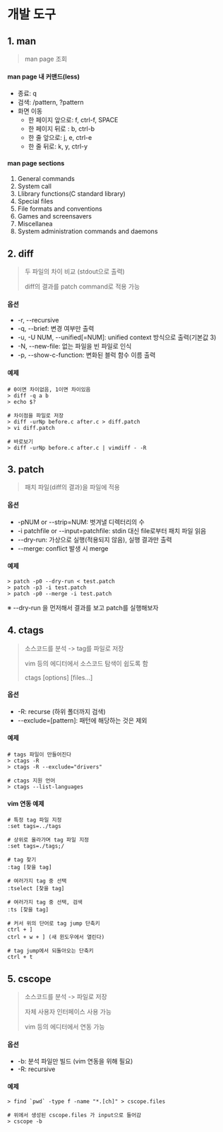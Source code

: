 ﻿# 개발 도구

## 1. man

> man page 조회

#### man page 내 커맨드(less)

- 종료: q
- 검색: /pattern, ?pattern
- 화면 이동
  - 한 페이지 앞으로: f, ctrl-f, SPACE
  - 한 페이지 뒤로 : b, ctrl-b
  - 한 줄 앞으로: j, e, ctrl-e
  - 한 줄 뒤로: k, y, ctrl-y



#### man page sections

1. General commands
2. System call
3. Llibrary functions(C standard library)
4. Special files
5. File formats and conventions
6. Games and screensavers
7. Miscellanea
8. System administration commands and daemons



## 2. diff

> 두 파일의 차이 비교 (stdout으로 출력)
>
> diff의 결과를 patch command로 적용 가능

#### 옵션

- -r, --recursive
- -q, --brief: 변경 여부만 출력
- -u, -U NUM, --unified[=NUM]: unified context 방식으로 출력(기본값 3)
- -N, --new-file: 없는 파일을 빈 파일로 인식
- -p, --show-c-function: 변화된 블럭 함수 이름 출력



#### 예제

```
# 0이면 차이없음, 1이면 차이있음
> diff -q a b
> echo $?

# 차이점을 파일로 저장
> diff -urNp before.c after.c > diff.patch
> vi diff.patch

# 바로보기
> diff -urNp before.c after.c | vimdiff - -R
```



## 3. patch

> 패치 파일(diff의 결과)을 파일에 적용
>

#### 옵션

- -pNUM or --strip=NUM: 벗겨낼 디렉터리의 수
- -i patchfile or --input=patchfile: stdin 대신 file로부터 패치 파일 읽음
- --dry-run: 가상으로 실행(적용되지 않음), 실행 결과만 출력
- --merge: conflict 발생 시 merge



#### 예제

```
> patch -p0 --dry-run < test.patch
> patch -p3 -i test.patch
> patch -p0 --merge -i test.patch
```

※ --dry-run 을 먼저해서 결과를 보고 patch를 실행해보자



## 4. ctags

> 소스코드를 분석 -> tag를 파일로 저장
>
> vim 등의 에디터에서 소스코드 탐색이 쉽도록 함
>
> ctags [options] [files...]

#### 옵션

- -R: recurse (하위 폴더까지 검색)
- --exclude=[pattern]: 패턴에 해당하는 것은 제외

 

#### 예제

```
# tags 파일이 만들어진다
> ctags -R
> ctags -R --exclude="drivers"

# ctags 지원 언어
> ctags --list-languages
```



#### vim 연동 예제

```
# 특정 tag 파일 지정
:set tags=../tags

# 상위로 올라가며 tag 파일 지정
:set tags=./tags;/

# tag 찾기
:tag [찾을 tag]

# 여러가지 tag 중 선택
:tselect [찾을 tag]

# 여러가지 tag 중 선택, 검색
:ts [찾을 tag]

# 커서 위의 단어로 tag jump 단축키
ctrl + ]
ctrl + w + ] (새 윈도우에서 열린다)

# tag jump에서 되돌아오는 단축키
ctrl + t
```







## 5. cscope

> 소스코드를 분석 -> 파일로 저장
>
> 자체 사용자 인터페이스 사용 가능
>
> vim 등의 에디터에서 연동 가능
>

#### 옵션

- -b: 분석 파일만 빌드 (vim 연동을 위해 필요)
- -R: recursive

 

#### 예제

```
> find `pwd` -type f -name "*.[ch]" > cscope.files

# 위에서 생성된 cscope.files 가 input으로 들어감
> cscope -b
```






